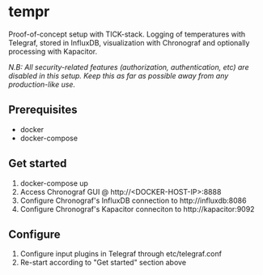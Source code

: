 tempr
====
Proof-of-concept setup with TICK-stack. Logging of temperatures with Telegraf, stored in InfluxDB, visualization with Chronograf and optionally processing with Kapacitor.

*N.B: All security-related features (authorization, authentication, etc) are disabled in this setup. Keep this as far as possible away from any production-like use.*

Prerequisites
-------------
* docker
* docker-compose

Get started
-----------
1. docker-compose up
2. Access Chronograf GUI @ http://&lt;DOCKER-HOST-IP&gt;:8888
3. Configure Chronograf's InfluxDB connection to http://influxdb:8086
4. Configure Chronograf's Kapacitor conneciton to http://kapacitor:9092

Configure
---------
1. Configure input plugins in Telegraf through etc/telegraf.conf
2. Re-start according to "Get started" section above
